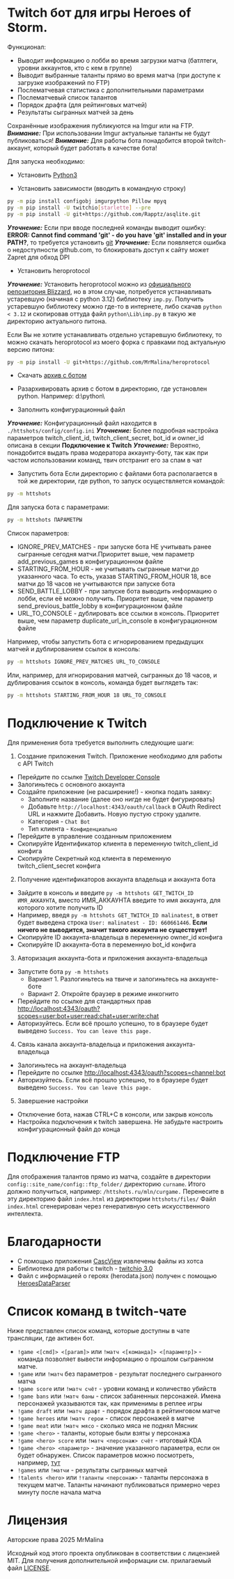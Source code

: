﻿# Twitch бот для игры Heroes of Storm.

Функционал:
* Выводит информацию о лобби во время загрузки матча (батлтеги, уровни аккаунтов, кто с кем в группе)
* Выводит выбранные таланты прямо во время матча (при  доступе к загрузке изображений по FTP)
* Послематчевая статистика с дополнительными параметрами
* Послематчевый список талантов
* Порядок драфта (для рейтинговых матчей)
* Результаты сыгранных матчей за день

Сохранённые изображения публикуются на Imgur или на FTP.<br>
**_Внимание:_** При использовании Imgur актуальные таланты не будут публиковаться!
**_Внимание:_** Для работы бота понадобится второй twitch-аккаунт, который будет работать в качестве бота!

Для запуска необходимо:
* Установить [Python3](https://www.python.org/downloads/)

* Установить зависимости (вводить в командную строку)
```bash
py -m pip install configobj imgurpython Pillow mpyq
py -m pip install -U twitchio[starlette] --pre
py -m pip install -U git+https://github.com/Rapptz/asqlite.git
```

**_Уточнение:_** Если при вводе последней команды выводит ошибку: **ERROR: Cannot find command 'git' - do you have 'git' installed and in your PATH?**, то требуется установить [git](https://git-scm.com/downloads)
**_Уточнение:_** Если появляется ошибка о недоступности github.com, то блокировать доступ к сайту может Zapret для обход DPI

* Установить heroprotocol

**_Уточнение:_** Установить heroprotocol можно из [официального репозитория Blizzard](https://github.com/Blizzard/heroprotocol), но в этом случае, потребуется устанавливать устаревшую (начиная с python 3.12) библиотеку `imp.py`. Получить устаревшую библиотеку можно где-то в интернете, либо скачав `python < 3.12` и скопировав оттуда файл `python\Lib\imp.py` в такую же директорию актуального питона.

Если Вы не хотите устанавливать отдельно устаревшую библиотеку, то можно скачать heroprotocol из моего форка с правками под актуальную версию питона:
```bash
py -m pip install -U git+https://github.com/MrMalina/heroprotocol
```

* Скачать [архив с ботом](https://github.com/MrMalina/httshots/archive/refs/heads/master.zip)

* Разархивировать архив с ботом в директорию, где установлен python. Например: d:\python\

* Заполнить конфигурационный файл

**_Уточнение:_** Конфигурационный файл находится в `./httshots/config/config.ini`
**_Уточнение:_** Более подробная настройка параметров twitch_client_id, twitch_client_secret, bot_id и owner_id описана в секции **Подключение к Twitch**
**_Уточнение:_** Вероятно, понадобится выдать права модератора аккаунту-боту, так как при частом использовании команд, твич отстранит его за спам в чат

* Запустить бота
Если директорию с файлами бота располагается в той же директории, где python, то запуск осуществляется командой:
```bash
py -m httshots
```

Для запуска бота с параметрами:
```bash
py -m httshots ПАРАМЕТРЫ
```

Список параметров:
* IGNORE_PREV_MATCHES - при запуске бота НЕ учитывать ранее сыгранные сегодня матчи.Приоритет выше, чем параметр add_previous_games в конфигурационном файле
* STARTING_FROM_HOUR <hour> - не учитывать сыгранные матчи до указанного часа. То есть, указав STARTING_FROM_HOUR 18, все матчи до 18 часов не учитываются при запуске бота
* SEND_BATTLE_LOBBY - при запуске бота выводить информацию о лобби, если её можно получить. Приоритет выше, чем параметр send_previous_battle_lobby в конфигурационном файле
* URL_TO_CONSOLE - дублировать все ссылки в консоль. Приоритет выше, чем параметр duplicate_url_in_console в конфигурационном файле

Например, чтобы запустить бота с игнорированием предыдущих матчей и дублированием ссылок в консоль:
```bash
py -m httshots IGNORE_PREV_MATCHES URL_TO_CONSOLE
```
Или, например, для игнорирования матчей, сыгранных до 18 часов, и дублирования ссылок в консоль, команда будет выглядеть так:
```bash
py -m httshots STARTING_FROM_HOUR 18 URL_TO_CONSOLE
```

# Подключение к Twitch
Для применения бота требуется выполнить следующие шаги:
1. Создание приложения Twitch. Приложение необходимо для работы с API Twitch
- Перейдите по ссылке [Twitch Developer Console](https://dev.twitch.tv/console)
- Залогиньтесь с основного аккаунта
- Создайте приложение (не расширение!) - кнопка подать заявку:
    * Заполните название (далее оно нигде не будет фигурировать)
    * Добавьте `http://localhost:4343/oauth/callback` в OAuth Redirect URL и нажмите Добавить. Новую пустую строку удалите.
    * Категория - `Chat Bot`
    * Тип клиента - `Конфиденциально`
- Перейдите в управление созданным приложением
- Скопируйте Идентификатор клиента в переменную twitch_client_id конфига
- Скопируйте Секретный код клиента в переменную twitch_client_secret конфига
2. Получение идентификаторов аккаунта владельца и аккаунта бота
- Зайдите в консоль и введите `py -m httshots GET_TWITCH_ID ИМЯ_АККАУНТА`, вместо ИМЯ_АККАУНТА введите то имя аккаунта, для которого хотите получить ID
- Например, введя `py -m httshots GET_TWITCH_ID malinatest`, в ответ будет выведена строка `User: malinatest - ID: 660661446`. **Если ничего не выводится, значит такого аккаунта не существует!**
- Скопируйте ID аккаунта-владельца в переменную owner_id конфига
- Скопируйте ID аккаунта-бота в переменную bot_id конфига
3. Авторизация аккаунта-бота и приложения аккаунта-владельца
- Запустите бота `py -m httshots`
    * Вариант 1. Разлогиньтесь на твиче и залогиньтесь на аккаунте-боте
    * Вариант 2. Откройте браузер в режиме инкогнито
- Перейдите по ссылке для стандартных прав [http://localhost:4343/oauth?scopes=user:bot+user:read:chat+user:write:chat](http://localhost:4343/oauth?scopes=user:bot+user:read:chat+user:write:chat)
- Авторизуйтесь. Если всё прошло успешно, то в браузере будет выведено `Success. You can leave this page.`
4. Связь канала аккаунта-владельца и приложения аккаунта-владельца
- Залогиньтесь на аккаунт-владельца
- Перейдите по ссылке [http://localhost:4343/oauth?scopes=channel:bot](http://localhost:4343/oauth?scopes=channel:bot)
- Авторизуйтесь. Если всё прошло успешно, то в браузере будет выведено `Success. You can leave this page.`
5. Завершение настройки
- Отключение бота, нажав CTRL+C в консоли, или закрыв консоль
- Настройка подключения к twitch завершена. Не забудьте настроить конфигурационный файл до конца

# Подключение FTP
Для отображения талантов прямо из матча, создайте в директории `config::site_name/config::ftp_folder/` директорию `curname`.
Итого должно получиться, например: `/httshots.ru/mln/curgame.`
Перенесите в эту директорию файл `index.html` из директории `httshots/files/`
Файл `index.html` сгенерирован через генеративную сеть искусственного интеллекта.

# Благодарности
* С помощью приложения [CascView](http://www.zezula.net/en/casc/main.html) извлечены файлы из хотса
* Библиотека для работы с twitch - [twitchio 3.0](https://twitchio.dev/)
* Файл с информацией о героях (herodata.json) получен с помощью [HeroesDataParser](https://github.com/HeroesToolChest/HeroesDataParser)

# Список команд в twitch-чате
Ниже представлен список команд, которые доступны в чате трансляции, где активен бот.

- `!game <[cmd]> <[param]>` или `!матч <[команда]> <[параметр]>` - команда позволяет вывести информацию о прошлом сыгранном матче.
- `!game` или `!матч` без параметров - результат последнего сыгранного матча
- `!game score` или `!матч счёт` - уровни команд и количество убийств
- `!game bans` или `!матч баны` - список забаненных персонажей. Имена персонажей указываются так, как применимы в реплее игры
- `!game draft` или `!матч драфт` - порядок драфта в рейтинговом матче
- `!game heroes` или `!матч герои` - список персонажей в матче
- `!game meat` или `!матч мясо` - сколько мяса не поднял Мясник
- `!game <hero>` - таланты, которые были взяты у персонажа
- `!game <hero> score` или `!матч <персонаж> счёт` - итоговый KDA
- `!game <hero> <параметр>` - значение указанного параметра, если он будет обнаружен. Список параметров можно посмотреть, например, [тут](https://raw.githubusercontent.com/MrMalina/hots-replays-params/refs/heads/master/replay.ini)
- `!games` или `!матчи` - результаты сыгранных матчей
- `!talents <hero>` или `!таланты <персонаж>` - таланты персонажа в текущем матче. Таланты начинают публиковаться примерно через минуту после начала матча

# Лицензия
Авторские права 2025 MrMalina

Исходный код этого проекта опубликован в соответствии с лицензией MIT. Для получения дополнительной информации см. прилагаемый файл [LICENSE]().